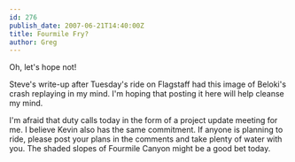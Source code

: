 ```yaml
---
id: 276
publish_date: 2007-06-21T14:40:00Z
title: Fourmile Fry?
author: Greg
---
```

  
Oh, let's hope not!

Steve's write-up after Tuesday's ride on Flagstaff had this image of Beloki's crash replaying in my mind. I'm hoping that posting it here will help cleanse my mind.

I'm afraid that duty calls today in the form of a project update meeting for me. I believe Kevin also has the same commitment. If anyone is planning to ride, please post your plans in the comments and take plenty of water with you. The shaded slopes of Fourmile Canyon might be a good bet today.